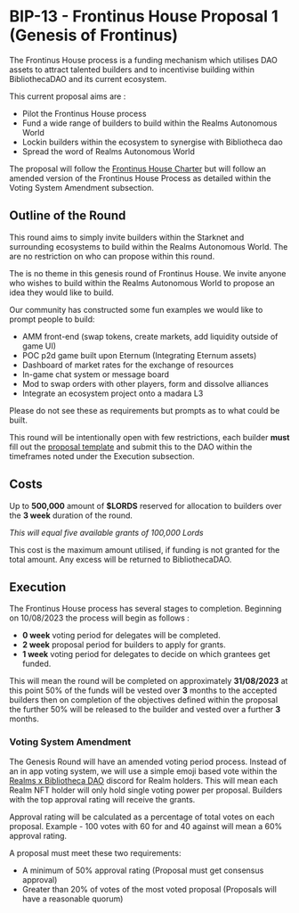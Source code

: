 # BIP-13 - Frontinus House Proposal 1 (Genesis of Frontinus)
The Frontinus House process is a funding mechanism which utilises DAO assets to attract talented builders and to incentivise building within BibliothecaDAO and its current ecosystem.

This current proposal aims are :
-  Pilot the Frontinus House process
-  Fund a wide range of builders to build within the Realms Autonomous World
-  Lockin builders within the ecosystem to synergise with Bibliotheca dao
-  Spread the word of Realms Autonomous World

The proposal will follow the [Frontinus House Charter](https://github.com/Calcutatator/Frontinus-House-Docs/blob/main/Charter.md) but will follow an amended version of the Frontinus House Process as detailed within the Voting System Amendment subsection.
## Outline of the Round
This round aims to simply invite builders within the Starknet and surrounding ecosystems to build within the Realms Autonomous World. The are no restriction on who can propose within this round.

The is no theme in this genesis round of Frontinus House. We invite anyone who wishes to build within the Realms Autonomous World to propose an idea they would like to build.

Our community has constructed some fun examples we would like to prompt people to build:
-  AMM front-end (swap tokens, create markets, add liquidity outside of game UI)
-  POC p2d game built upon Eternum (Integrating Eternum assets) 
-  Dashboard of market rates for the exchange of resources
-  In-game chat system or message board
-  Mod to swap orders with other players, form and dissolve alliances
-  Integrate an ecosystem project onto a madara L3

Please do not see these as requirements but prompts as to what could be built.

This round will be intentionally open with few restrictions, each builder **must** fill out the [proposal template](https://docs.google.com/document/d/1RrimGIyNYauTFixJCd_QaZTEtGp2FsodXkhMt2tH180/edit?usp=sharing) and submit this to the DAO within the timeframes noted under the Execution subsection.

## Costs
Up to **500,000** amount of **$LORDS** reserved for allocation to builders over the **3 week** duration of the round. 

  *This will equal five available grants of 100,000 Lords*

This cost is the maximum amount utilised, if funding is not granted for the total amount. Any excess will be returned to BibliothecaDAO.

## Execution
The Frontinus House process has several stages to completion. Beginning on 10/08/2023 the process will begin as follows :
-  **0 week** voting period for delegates will be completed.
-  **2 week** proposal period for builders to apply for grants.
-  **1 week** voting period for delegates to decide on which grantees get funded.

This will mean the round will be completed on approximately **31/08/2023** at this point 50% of the funds will be vested over **3** months to the accepted builders then on completion of the objectives defined within the proposal the further 50% will be released to the builder and vested over a further **3** months.

### Voting System Amendment
The Genesis Round will have an amended voting period process. Instead of an in app voting system, we will use a simple emoji based vote within the [Realms x Bibliotheca DAO](https://discord.gg/bibliothecadao) discord for Realm holders. This will mean each Realm NFT holder will only hold single voting power per proposal. Builders with the top  approval rating will receive the grants.

Approval rating will be calculated as a percentage of total votes on each proposal. Example - 100 votes with 60 for and 40 against will mean a 60% approval rating. 

A proposal must meet these two requirements:
-  A minimum of 50% approval rating (Proposal must get consensus approval)
-  Greater than 20% of votes of the most voted proposal (Proposals will have a reasonable quorum)


